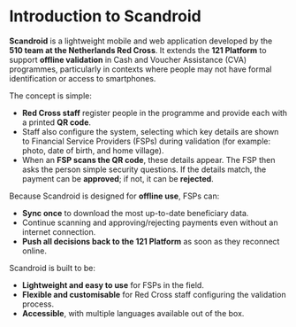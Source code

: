# Introduction to Scandroid

**Scandroid** is a lightweight mobile and web application developed by the **510 team at the Netherlands Red Cross**. It extends the **121 Platform** to support **offline validation** in Cash and Voucher Assistance (CVA) programmes, particularly in contexts where people may not have formal identification or access to smartphones.

The concept is simple:

- **Red Cross staff** register people in the programme and provide each with a printed **QR code**.  
- Staff also configure the system, selecting which key details are shown to Financial Service Providers (FSPs) during validation (for example: photo, date of birth, and home village).  
- When an **FSP scans the QR code**, these details appear. The FSP then asks the person simple security questions. If the details match, the payment can be **approved**; if not, it can be **rejected**.  

Because Scandroid is designed for **offline use**, FSPs can:

- **Sync once** to download the most up-to-date beneficiary data.  
- Continue scanning and approving/rejecting payments even without an internet connection.  
- **Push all decisions back to the 121 Platform** as soon as they reconnect online.  

Scandroid is built to be:

- **Lightweight and easy to use** for FSPs in the field.  
- **Flexible and customisable** for Red Cross staff configuring the validation process.  
- **Accessible**, with multiple languages available out of the box.

